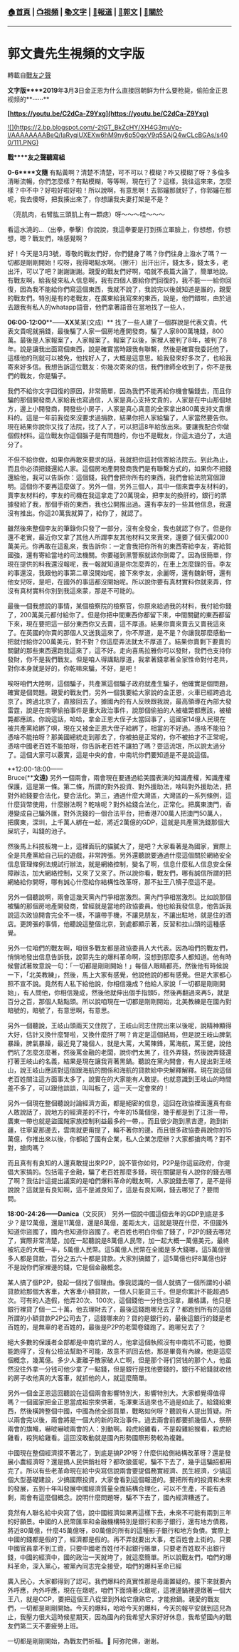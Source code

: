 ###  [:house:首頁](https://github.com/ourhimalayas/home) | [:tv:視頻](https://github.com/ourhimalayas/videos) | [:books:文字](https://github.com/ourhimalayas/txt) | [:newspaper:報道](https://github.com/ourhimalayas/news) | [:eagle:郭文](https://github.com/ourhimalayas/guomedia) | [:pray:關於](https://github.com/ourhimalayas/home/tree/master/about)
---
# 郭文貴先生視頻的文字版
轉載自[戰友之聲](http://littleantvoice.blogspot.com)

**文字版****2019**年**3**月**3**日金正恩为什么直接回朝鲜为什么要枪毙，偷拍金正恩视频的**······**
  

**[https://youtu.be/C2dCa-Z9Yxg](https://youtu.be/C2dCa-Z9Yxg)**





[!\[\](https://2.bp.blogspot.com/-2tGT_BkZcHY/XH4G3muVp-I/AAAAAAAABeQ/IaRyqiUXEXw6hM9ny6p50gxV9q5SAjQ4wCLcBGAs/s400/111.PNG)](https://2.bp.blogspot.com/-2tGT_BkZcHY/XH4G3muVp-I/AAAAAAAABeQ/IaRyqiUXEXw6hM9ny6p50gxV9q5SAjQ4wCLcBGAs/s1600/111.PNG)
  
**戰****友之聲聽寫組**  
  

**0-6****文隨**
有點黃啊？清楚不清楚，可不可以？模糊？咋又模糊了呀？多倫多清晰流暢，你們怎麼樣？有點模糊，等等啊，現在行了？這樣，我往這來來，怎麼樣？中不中？好啦好啦好啦！所以說啊，有意思啊！去郭嬸那就好了，你郭嬸在那呢，我去傻呀，把我揍出來了，你想讓我夫妻打架是不是？  
  

&nbsp;（亮肌肉，右臂肱三頭肌上有一顆痣）呀～～～哇～～～
  

看這水澆的…（出拳，拳擊）你說說，我這拳要是打到孫立軍臉上，你想想，你想想，嗯？戰友們，啥感覺啊？
  

好！今天是3月3號，尊敬的戰友們好，你們健身了嗎？你們往身上潑水了嗎？一切都是剛剛開始！哎呀，我得喝點水啊。（擦汗）出汗出汗，錢太多，錢太多，老出汗，可以了吧？謝謝謝謝。親愛的戰友們好啊，咱就不長篇大論了，簡單地說。有戰友啊，給我發來私人信息啊，我有四個人要給你們回復的，我不能一一給你回復，因為我不能給你們寫這個東西，我就不說了，我說完以後就知道是誰的，親愛的戰友們。特別是有的老戰友，在廣東給我寫來的東西，說是，他們錯啦，由於過去跟我有私人的whatapp語音，他們拿著語音在當地找了一些人，
  

**06:00-12:00****——****XX****某某(文成) &nbsp;**
找了一些人建了一個群說是代表文貴。代表文貴呢就捐錢，最後騙了人家一個房地產開發商，騙了人家800萬塊錢，800萬。最後是人家報案了，人家報案了。報案了以後，家裡人被判了8年，被判了8年。說是讓我出面寫個東西，說是確實當時跟我有聯繫，然後是確實我委託他了，這樣他的刑就可以被免，他找好人了，大概是這意思。給我發來好多次了，也給我寄來好多信。我想告訴這位戰友：你幾次寄來的信，我們律師全收到了，你不是我們的戰友，你是騙子。&nbsp;  
  

我們不給你文字回復的原因，非常簡單，因為我們不能再給你機會騙錢去，而且你騙的那個開發商人家給我也寫過信，人家是真心支持文貴的，人家是在中山那個地方，邊上小開發商，開發些小房子，人家是真心真意的全家拿出800萬支持文貴爆料的。這是一年前我從來沒要求過捐款，結果你把人家給騙了，人家當然要告你。現在結果你說你又找了法院，找了人了，可以把這8年給放出來。要讓我配合你做個假材料。這位戰友你這個腦子是有問題的，你也不是戰友，你這太過分了，太過分了。
  

不但不給你做，如果你再敢來要求的話，我就把你這封信寄給法院去。到此為止，而且你必須把錢還給人家。這個房地產開發商我們是有聯繫方式的，如果你不把錢還給他，我可以告訴你：這個錢，我們會把你所有的東西，我們會給法院寫個證明。這個你不要再這麼做了。另外一個，另外三個人，其中一個來賣李友材料的，賣李友材料的，李友的司機在我這拿走了20萬現金，把李友的換肝的，銀行的票據發給了我，那個手術的東西，我也公開推出過。還有李友的一些其他信息，我還沒有推出。你這20萬我就算了，給你了，就認了。
  

雖然後來整個李友的筆錄你只發了一部分，沒有全發全，我也就認了你了。但是你還不老實，最近你又拿了其他人所謂李友其他材料又來賣來，還要了個天價2000萬美元。你再敢在這亂來，我告訴你：一定會我把你所有的東西寄給李友，寄給賀國強，還有寄給當地的司法機關。你要碰到黑警察就該你倒霉了。因為很簡單，你現在提供的料我還沒報呢，我一報就知道是你怎麼弄的，在車上怎麼錄的音。李友的事還沒，我跟他的事第二章沒開始呢，接下來李友，余麗呀，還有魏新呀，還有他女兒呀，是吧，在國外的事這都沒開始呢。所以說你要有真材實料你就來弄，你沒有真材實料你別到我這來蒙，那是不可能的。
  

最後一個我想說的事情，某個檢察院的檢察官，你原來給過我的材料，我付給你錢了，200萬美元都付給你了。但是你把中間東西你都留下來，中間關鍵的東西都留下來，現在要把這一部分東西你又去賣，這不厚道。結果你賣來賣去又賣我這來了。在英國的你賣的那個人又送我這來了，你不厚道，是不是？你讓我那麼感動一把就付給你200萬美元，對不對？你這麼弄法就太不厚道了。結果你賣剩下要賣的關鍵的那些東西還跑我這來了，這不好。走向喜馬拉雅你可以發財，我們也支持你發財，你不是我們戰友。但是咱人得講點厚道，我拿著錢拿著全家性命對付老共，對你本身就是好的，你乾嘛來騙，不好，是吧！
  

唉呀咱們大陸啊，這個騙子，共產黨這個騙子政府就產生騙子，他確實是個問題，確實是個問題。親愛的戰友們，另外一個我要給大家說的金正恩，火車已經跨過北京了。跨過北京了，直接回去了。據國內的有人反映跟我說，最高領導在內部大發雷霆，說是在南寧偷拍事件是重大政治事件，說那個偷拍的人被槍斃都應該，被槍斃都應該。你說這話，哈哈，拿金正恩大侄子太當回事了，這國家14億人民現在被共產黨給綁了唄，現在又被金正恩大侄子給綁了，相當的不好過。憑啥不能拍？憑啥不能拍呀？那美國總統走到那去了，你被拍是正常的，你不被拍才不正常呢，憑啥中國老百姓不能拍呀，你告訴老百姓不讓拍了嗎？耍這流氓，所以說太過分了。這個大家可以覈實，這是中央的會，中南坑你們要知道是不是說這個。



**12:00-18:00——<br>Bruce(****文遠)**
另外一個兩會，兩會現在要通過給美國表演的知識產權，知識產權保護，這是第一條。第二條，所謂的對外投資、對外援助法，啥叫對外援助法，把對外給錢要合法化，要合法化。第三，通過什麼大灣區，大灣區的一系列條例，這什麼貨幣使用，什麼辦法啊？乾啥呢？對外給錢合法化，正常化。把廣東澳門，香港變成自己騙外匯，對外洗錢的一個合法平台，把香港700萬人把澳門50萬人，把廣東，深圳，上千萬人綁在一起，將近2萬億的GDP，這就是共產黨洗錢那個大屎坑子，叫錢的池子。  
  

然後馬上科技板塊一上，這裡面玩的貓膩大了，是吧？大家看著是為國家，實際上全是共產黨給自己玩的遊戲，非常誇張。另外還聽說要通過什麼這個關於網絡安全信息管理條例法規試行辦法，就是網絡控制，變名了啊，信息什麼私人信息安全保障辦法，加大網絡控制，又來了又來了。所以說你看，戰友們，哪有誠信所謂的把網絡給你開呀，哪有誠心什麼給你結構性改革呀，那不扯王八犢子麼這不是。
  

另外一個聽說啊，兩會這幾天黨內鬥爭相當激烈。黨內鬥爭相當激烈。比如說那個被騙的那個房地產開發商，曾經就是當地的政協委員。他也給我發信息，他告訴我說這次政協開會完全不一樣，不讓帶手機，不讓見朋友，不讓出駐地，就是住的酒店。更誇張的事情，他聽說這整個北京，到處都顯示著，反習和拉山頭的這種感覺。
  

另外一位咱們的戰友啊，咱很多戰友都是政協委員人大代表。因為咱們的戰友們，悄悄地發出信息告訴我，說郭先生的爆料革命啊，沒想到那麼多人都知道。他有時候嘗試著故意說一句：「一切都是剛剛開始！」每個人眼睛都亮，然後他有時候說一下，「北美教練」，然後，馬上大家有感覺，他說他說的都有感覺。但是大家都心照不宣不說。竟然有人私下給他說，你相信幾成？他給人家說「一切都是剛剛開始」，有人問他，你相信幾成，然後他就伸出個手指頭5，然後再翻過來再5，就是百分之百，那個人點點頭。所以說咱現在一切都是剛剛開始，北美教練是在國內對暗號的，暗號了，有意思啊，有意思。
  

另外一個聽說，王岐山頭兩天又住院了，王岐山同志住院出來以後呢，說精神顯得大好，估計又換什麼腎啦，又換什麼肝了啊？肯定是這個結局，但是說王岐山脾氣暴躁，脾氣暴躁，最近見了幾個人，就是大罵，大罵陳鋒，罵海航，罵王健，說他們坑了怎麼怎麼著，然後罵金融的老闆，說你們太黑了，往外弄錢，然後說弄錢還打著王岐山的名義，結果是現在讓我背著黑鍋。聽說在黨內開會，有人提出對王岐山，說王岐山應該對這個跟海航的關係和海航的貸款給中央解釋解釋。現在說這個老百姓關注這方面事太多了，說實在的大家能有人敢提。也就意識到王岐山的時間差不多了，可以跟他談談，叫叫板了，這一天一定會來的！
  

另外一個現在整個聽說討論經濟方面，都是絕密的信息，這回在政協裡面還真有些人敢說話了，說地方的經濟差的不行，今年的15萬個億，幾乎都是到了江浙一帶，廣東一帶也就是盜國賊家族控制利益最多的一帶，。而且很少跑到黑吉遼，跑到新疆，往寧夏那邊去，雲南就更甭提了，輪不著你的邊。而且很多政協委員說你的15萬億，你推出來以後，你都給了國有企業，私人企業怎麼辦？大家都搶肉嗎？對不對，搶肉嗎？
  

而且真有有良知的人還真敢提出來P2P，說不管你如何，P2P是你這屆政府，你提倡大家搞的。包括電子金融，騙了老百姓那麼多錢，現在關鍵是有人說你的錢去哪了啊？我估計這提出議案的是咱們爆料革命的戰友啊，人家說錢去哪了，是不是得說說？這就是有良知啊，這不是滅良知了，這是有良知啊，錢去哪兒了？要問問。&nbsp;
  

**18:00-24:26——Danica**（文灰灰）
另外一個說中國這個去年的GDP到底是多少？是12萬億，還是11萬億，還是8萬億，差距太大，這就是現在什麼，不但國外知道你盜國了，國內也知道你盜國了。老百姓也明白你偷了錢了，P2P的錢去哪兒了，實際非常清楚，加在一起聽說是8萬億人民幣，加一起大概一萬億美元，最終被坑走的大概一半，5萬億人民幣。這5萬億人民幣在全國是多大錢哪，這5萬億很多人都是貸款，百分之五六十都是貸款。大家別搞錯了，這5萬億也好8萬億也好不是說你們家裡邊的錢，它是個金融概念。  
  

某人搞了個P2P，發起一個找了個理由。像我認識的一個人就搞了一個所謂的小額貸款給那個大客車，大客車小額貸款，一個人只能貸三千。但是你累計不能超過5次。可有的人造假，他弄20次、100次，這個錢他一分他也沒拿，嚴格講，他只是銀行裡貸了個一二十萬，他去理財去了，最後這錢跑哪兒去了？都跑到所有的這個所謂的小額貸款P2P公司去了，這錢哪來的？貸的是銀行的，最後這銀行的錢是老百姓的，是無辜的老百姓的，最後是P2P的老闆卷錢跑了。跑哪兒去了？
  

絕大多數的保護者全部都是中南坑里的人，他拿這個執照沒有中南坑不可能，他要能跑得了，沒有公檢法幫助不可能，故意不抓回去他，那是畢竟有內線，他是這麼個概念，幾萬億。多少人妻離子散家破人亡啊，但是那个哥们贷钱的那个人，他虽然没往外拿一分钱可他少拿了一點錢，但是銀行是找他要錢的，銀行不給錢就收他的房子收他真的大客車，就抓他的人，就這麼簡單。
  

另外一個金正恩這回聽說在這個兩會影響特別大，影響特別大。大家都覺得值得嗎？一個國家把金正恩當成祖宗來供著，毛澤東活過來也不過是如此了。給錢給東西，然後橫跨整個中國，中國為他全部買單，戰略如何呀？聽說有人提出質疑。所以兩會完以後，兩會將是一個大的新的政治事件。過去兩會前都要抓幾個人，祭祭兩會的旗幟，嚇唬嚇唬兩會的人：別動啊。殺虎給雞看，不是殺雞給猴看，殺虎給雞看，殺狗給雞看。這回沒敢動就是國內形勢國際形勢較為複雜。
  

中國現在整個經濟摸不著北了，到底是搞P2P呀？什麼供給側結構改革呀？還是發展小農經濟呀？還是搞人民供銷社呀？都吹狼蛋呢，騙不下去了，幾乎這騙招都用完了。所以有些老革命現在給中央寫信說兩會要提倡務實經濟、民生經濟，少搞這個大型基礎建設，少搞國際投資，大家會看到這個報道的。要把所有的投資和未來的發展，五到十年叫發展中國經濟質量全面結構合理化，可以不生產，不能有過剩，兩會有這麼個概念。說明什麼問題呀，騙不下去了，國內經濟糟透了。
  

竟然有人聯名給中央寫了信，說中國經濟如果再這樣下去，未來不可能有兩到三年的好願景。中國的人民幣匯率和金融機構特別是銀行和影子銀行，還有地方債務，將近80萬億，什麼45萬億呀，80萬億的所有的這種影子銀行和地方負債。實際上中國的錢都是假的了，經濟都是假的。再不弄就要出大事，老百姓會上街的。只要中國官員拿不到工資，只要中國老百姓付不起銀行賬單，只要老百姓取不出銀行錢，中國的經濟中，國的政治一天就垮了，就這麼簡單。所以說戰友們，咱們的爆料革命，深入黨心，被黨內同志完全接受，咱們的爆料革命已經
  

廣入民心，大家都得到了認可。我們爆料的真實性那是毋庸置疑的。接下來就要內外呼應，內外呼應，現在在燉呢，咱們下面燒著火燉呢，這裡邊鍋裡邊燉著一個大王八，就是CCP，要把這個王八從里到外給它燉熟它，才能掀鍋。親愛的戰友們，一切都是剛剛開始。今天的爆料，哈哈今天的爆料，今天的報平安就到這兒為止，我壓力很大這時候星期天，因為國內的我希望大家好好休息，我希望國內的戰友們第二天不要疲勞上班。
  

一切都是剛剛開始，為戰友們祈福。🙏 阿弥陀佛，谢谢。
<u></u><sub></sub><sup></sup><strike></strike>